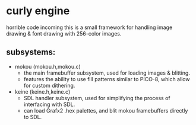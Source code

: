# curly engine
horrible code incoming
this is a small framework for handling image drawing & font drawing with 256-color images.

## subsystems:
* mokou (mokou.h,mokou.c)
	* the main framebuffer subsystem, used for loading images & blitting.
	* features the ability to use fill patterns similar to PICO-8, which allow for custom dithering.
* keine (keine.h,keine.c)
	* SDL handler subsystem, used for simplifying the process of interfacing with SDL.
	* can load Grafx2 .hex palettes, and blit mokou framebuffers directly to SDL.
